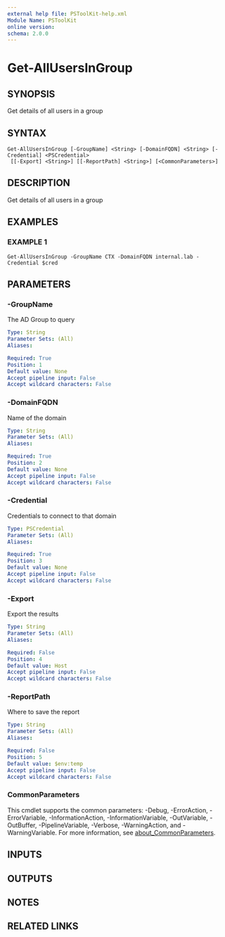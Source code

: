 ```yaml
---
external help file: PSToolKit-help.xml
Module Name: PSToolKit
online version:
schema: 2.0.0
---
```


# Get-AllUsersInGroup

## SYNOPSIS
Get details of all users in a group

## SYNTAX

```
Get-AllUsersInGroup [-GroupName] <String> [-DomainFQDN] <String> [-Credential] <PSCredential>
 [[-Export] <String>] [[-ReportPath] <String>] [<CommonParameters>]
```

## DESCRIPTION
Get details of all users in a group

## EXAMPLES

### EXAMPLE 1
```
Get-AllUsersInGroup -GroupName CTX -DomainFQDN internal.lab -Credential $cred
```

## PARAMETERS

### -GroupName
The AD Group to query

```yaml
Type: String
Parameter Sets: (All)
Aliases:

Required: True
Position: 1
Default value: None
Accept pipeline input: False
Accept wildcard characters: False
```

### -DomainFQDN
Name of the domain

```yaml
Type: String
Parameter Sets: (All)
Aliases:

Required: True
Position: 2
Default value: None
Accept pipeline input: False
Accept wildcard characters: False
```

### -Credential
Credentials to connect to that domain

```yaml
Type: PSCredential
Parameter Sets: (All)
Aliases:

Required: True
Position: 3
Default value: None
Accept pipeline input: False
Accept wildcard characters: False
```

### -Export
Export the results

```yaml
Type: String
Parameter Sets: (All)
Aliases:

Required: False
Position: 4
Default value: Host
Accept pipeline input: False
Accept wildcard characters: False
```

### -ReportPath
Where to save the report

```yaml
Type: String
Parameter Sets: (All)
Aliases:

Required: False
Position: 5
Default value: $env:temp
Accept pipeline input: False
Accept wildcard characters: False
```

### CommonParameters
This cmdlet supports the common parameters: -Debug, -ErrorAction, -ErrorVariable, -InformationAction, -InformationVariable, -OutVariable, -OutBuffer, -PipelineVariable, -Verbose, -WarningAction, and -WarningVariable. For more information, see [about_CommonParameters](http://go.microsoft.com/fwlink/?LinkID=113216).

## INPUTS

## OUTPUTS

## NOTES

## RELATED LINKS
